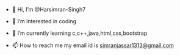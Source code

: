 - 👋 Hi, I’m @Harsimran-Singh7
- 👀 I’m interested in coding
- 🌱 I’m currently learning c,c++,java,html,css,bootstrap

- 📫 How to reach me my email id is simranjassar1313@gmail.com

<!---
Harsimran-Singh7/Harsimran-Singh7 is a ✨ special ✨ repository because its `README.md` (this file) appears on your GitHub profile.
You can click the Preview link to take a look at your changes.
--->
